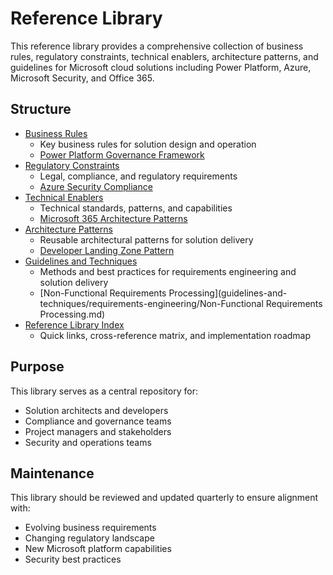 # Reference Library

This reference library provides a comprehensive collection of business rules, regulatory constraints, technical enablers, architecture patterns, and guidelines for Microsoft cloud solutions including Power Platform, Azure, Microsoft Security, and Office 365.

## Structure

- [Business Rules](business-rules/)
  - Key business rules for solution design and operation
  - [Power Platform Governance Framework](business-rules/power-platform-governance.md)
- [Regulatory Constraints](regulatory-constraints/)
  - Legal, compliance, and regulatory requirements
  - [Azure Security Compliance](regulatory-constraints/azure-security-compliance.md)
- [Technical Enablers](technical-enablers/)
  - Technical standards, patterns, and capabilities
  - [Microsoft 365 Architecture Patterns](technical-enablers/microsoft-365-architecture-patterns.md)
- [Architecture Patterns](architecture-patterns/)
  - Reusable architectural patterns for solution delivery
  - [Developer Landing Zone Pattern](architecture-patterns/DeveloperLandingZonePattern.md)
- [Guidelines and Techniques](guidelines-and-techniques/)
  - Methods and best practices for requirements engineering and solution delivery
  - [Non-Functional Requirements Processing](guidelines-and-techniques/requirements-engineering/Non-Functional Requirements Processing.md)
- [Reference Library Index](INDEX.md)
  - Quick links, cross-reference matrix, and implementation roadmap

## Purpose

This library serves as a central repository for:
- Solution architects and developers
- Compliance and governance teams
- Project managers and stakeholders
- Security and operations teams

## Maintenance

This library should be reviewed and updated quarterly to ensure alignment with:
- Evolving business requirements
- Changing regulatory landscape
- New Microsoft platform capabilities
- Security best practices